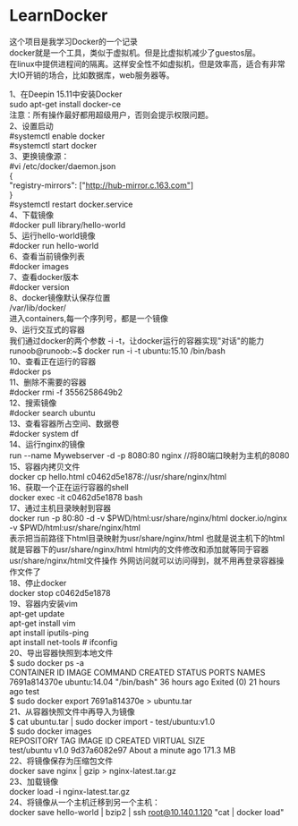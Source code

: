 # LearnDocker
这个项目是我学习Docker的一个记录
<br>
docker就是一个工具，类似于虚拟机。但是比虚拟机减少了guestos层。<br>
在linux中提供进程间的隔离。这样安全性不如虚拟机，但是效率高，适合有非常大IO开销的场合，比如数据库，web服务器等。<br>

1、在Deepin 15.11中安装Docker   
sudo apt-get install docker-ce   
注意：所有操作最好都用超级用户，否则会提示权限问题。   
2、设置启动   
#systemctl enable docker   
#systemctl start docker   
3、更换镜像源：   
#vi /etc/docker/daemon.json   
{   
"registry-mirrors": ["http://hub-mirror.c.163.com"]   
}   
#systemctl restart docker.service   
4、下载镜像   
#docker pull library/hello-world   
5、运行hello-world镜像   
#docker run hello-world   
6、查看当前镜像列表   
#docker images   
7、查看docker版本   
#docker version   
8、docker镜像默认保存位置   
/var/lib/docker/     
进入containers,每一个序列号，都是一个镜像   
9、运行交互式的容器   
我们通过docker的两个参数 -i -t，让docker运行的容器实现"对话"的能力   
runoob@runoob:~$ docker run -i -t ubuntu:15.10 /bin/bash   
10、查看正在运行的容器   
#docker ps   
11、删除不需要的容器   
#docker rmi -f 3556258649b2   
12、搜索镜像   
#docker search ubuntu   
13、查看容器所占空间、数据卷   
#docker system df   
14、运行nginx的镜像   
run --name Mywebserver -d -p 8080:80 nginx   //将80端口映射为主机的8080   
15、容器内拷贝文件   
docker cp hello.html c0462d5e1878://usr/share/nginx/html   
16、获取一个正在运行容器的shell   
docker exec -it c0462d5e1878 bash   
17、通过主机目录映射到容器   
docker run -p 80:80 -d -v $PWD/html:usr/share/nginx/html docker.io/nginx -v $PWD/html:usr/share/nginx/html   
表示把当前路径下html目录映射为usr/share/nginx/html 也就是说主机下的html就是容器下的usr/share/nginx/html html内的文件修改和添加就等同于容器usr/share/nginx/html文件操作 外网访问就可以访问得到，就不用再登录容器操作文件了   
18、停止docker   
docker stop c0462d5e1878   
19、容器内安装vim   
apt-get update   
apt-get install vim   
apt install iputils-ping   
apt install net-tools       # ifconfig    
20、导出容器快照到本地文件   
$ sudo docker ps -a   
CONTAINER ID        IMAGE               COMMAND             CREATED             STATUS                    PORTS               NAMES   
7691a814370e        ubuntu:14.04        "/bin/bash"         36 hours ago        Exited (0) 21 hours ago                       test   
$ sudo docker export 7691a814370e > ubuntu.tar   
21、从容器快照文件中再导入为镜像   
$ cat ubuntu.tar | sudo docker import - test/ubuntu:v1.0   
$ sudo docker images   
REPOSITORY          TAG                 IMAGE ID            CREATED              VIRTUAL SIZE   
test/ubuntu         v1.0                9d37a6082e97        About a minute ago   171.3 MB   
22、将镜像保存为压缩包文件   
docker save nginx | gzip > nginx-latest.tar.gz   
23、加载镜像   
docker load -i nginx-latest.tar.gz   
24、将镜像从一个主机迁移到另一个主机：   
docker save hello-world | bzip2 | ssh root@10.140.1.120 "cat | docker load"   

